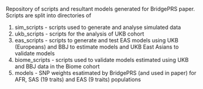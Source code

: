 Repository of scripts and resultant models generated for BridgePRS paper. Scripts are split into directories of
1) sim_scripts - scripts used to generate and analyse simulated data 
2) ukb_scripts - scripts for the analysis of UKB cohort
3) eas_scripts - scripts to generate and test EAS models using UKB (Europeans) and BBJ to estimate models and UKB East Asians to validate models 
4) biome_scripts - scripts used to validate models estimated using UKB and BBJ data in the Biome cohort
5) models - SNP weights esatimated by BridgePRS (and used in paper) for AFR, SAS (19 traits) and EAS (9 traits) populations
